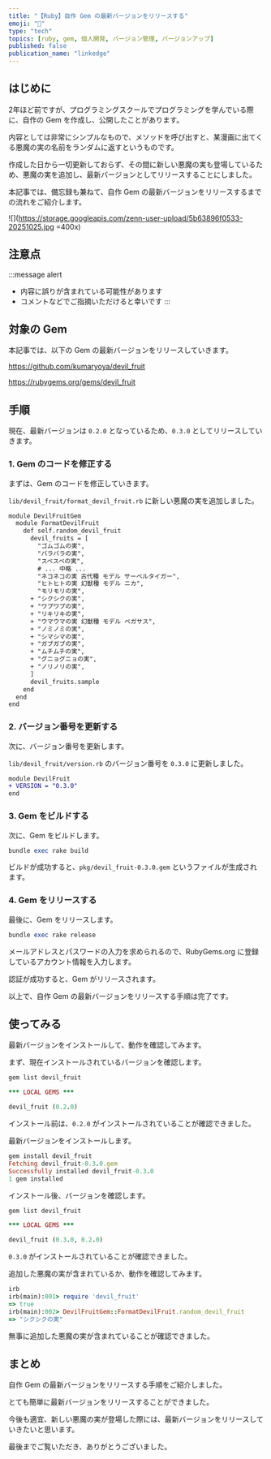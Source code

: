 ```yaml
---
title: "【Ruby】自作 Gem の最新バージョンをリリースする"
emoji: "💎"
type: "tech"
topics: [ruby, gem, 個人開発, バージョン管理, バージョンアップ]
published: false
publication_name: "linkedge"
---
```


## はじめに

2年ほど前ですが、プログラミングスクールでプログラミングを学んでいる際に、自作の Gem を作成し、公開したことがあります。

内容としては非常にシンプルなもので、メソッドを呼び出すと、某漫画に出てくる悪魔の実の名前をランダムに返すというものです。

作成した日から一切更新しておらず、その間に新しい悪魔の実も登場しているため、悪魔の実を追加し、最新バージョンとしてリリースすることにしました。

本記事では、備忘録も兼ねて、自作 Gem の最新バージョンをリリースするまでの流れをご紹介します。

![](https://storage.googleapis.com/zenn-user-upload/5b63896f0533-20251025.jpg =400x)

## 注意点

:::message alert
- 内容に誤りが含まれている可能性があります
- コメントなどでご指摘いただけると幸いです
:::

## 対象の Gem

本記事では、以下の Gem の最新バージョンをリリースしていきます。

https://github.com/kumaryoya/devil_fruit

https://rubygems.org/gems/devil_fruit

## 手順

現在、最新バージョンは `0.2.0` となっているため、`0.3.0` としてリリースしていきます。

### 1. Gem のコードを修正する

まずは、Gem のコードを修正していきます。

`lib/devil_fruit/format_devil_fruit.rb` に新しい悪魔の実を追加しました。

```diff ruby:lib/devil_fruit/format_devil_fruit.rb
module DevilFruitGem
  module FormatDevilFruit
    def self.random_devil_fruit
      devil_fruits = [
        "ゴムゴムの実",
        "バラバラの実",
        "スベスベの実",
        # ... 中略 ...
        "ネコネコの実 古代種 モデル サーベルタイガー",
        "ヒトヒトの実 幻獣種 モデル ニカ",
        "モリモリの実",
      + "シクシクの実",
      + "ワプワプの実",
      + "リキリキの実",
      + "ウマウマの実 幻獣種 モデル ペガサス",
      + "ノミノミの実",
      + "シマシマの実",
      + "ガブガブの実",
      + "ムチムチの実",
      + "グニョグニョの実",
      + "ノリノリの実",
      ]
      devil_fruits.sample
    end
  end
end
```

### 2. バージョン番号を更新する

次に、バージョン番号を更新します。

`lib/devil_fruit/version.rb` のバージョン番号を `0.3.0` に更新しました。

```diff ruby:lib/devil_fruit/version.rb
module DevilFruit
+ VERSION = "0.3.0"
end
```

### 3. Gem をビルドする

次に、Gem をビルドします。

```ruby
bundle exec rake build
```

ビルドが成功すると、`pkg/devil_fruit-0.3.0.gem` というファイルが生成されます。

### 4. Gem をリリースする

最後に、Gem をリリースします。

```ruby
bundle exec rake release
```

メールアドレスとパスワードの入力を求められるので、RubyGems.org に登録しているアカウント情報を入力します。

認証が成功すると、Gem がリリースされます。

以上で、自作 Gem の最新バージョンをリリースする手順は完了です。

## 使ってみる

最新バージョンをインストールして、動作を確認してみます。

まず、現在インストールされているバージョンを確認します。

```ruby
gem list devil_fruit

*** LOCAL GEMS ***

devil_fruit (0.2.0)
```

インストール前は、`0.2.0` がインストールされていることが確認できました。

最新バージョンをインストールします。

```ruby
gem install devil_fruit
Fetching devil_fruit-0.3.0.gem
Successfully installed devil_fruit-0.3.0
1 gem installed
```

インストール後、バージョンを確認します。

```ruby
gem list devil_fruit

*** LOCAL GEMS ***

devil_fruit (0.3.0, 0.2.0)
```

`0.3.0` がインストールされていることが確認できました。

追加した悪魔の実が含まれているか、動作を確認してみます。

```ruby
irb
irb(main):001> require 'devil_fruit'
=> true
irb(main):002> DevilFruitGem::FormatDevilFruit.random_devil_fruit
=> "シクシクの実"
```

無事に追加した悪魔の実が含まれていることが確認できました。

## まとめ

自作 Gem の最新バージョンをリリースする手順をご紹介しました。

とても簡単に最新バージョンをリリースすることができました。

今後も適宜、新しい悪魔の実が登場した際には、最新バージョンをリリースしていきたいと思います。

最後までご覧いただき、ありがとうございました。
